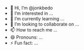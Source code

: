 - 👋 Hi, I’m @jonkbedo
- 👀 I’m interested in ...
- 🌱 I’m currently learning ...
- 💞️ I’m looking to collaborate on ...
- 📫 How to reach me ...
- 😄 Pronouns: ...
- ⚡ Fun fact: ...

<!---
jonkbedo/jonkbedo is a ✨ special ✨ repository because its `README.md` (this file) appears on your GitHub profile.
You can click the Preview link to take a look at your changes.
--->
